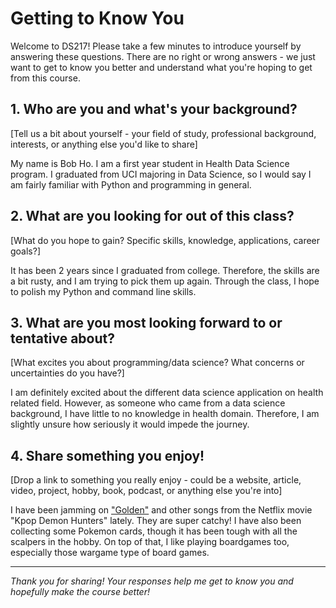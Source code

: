 # Getting to Know You

Welcome to DS217! Please take a few minutes to introduce yourself by answering these questions. There are no right or wrong answers - we just want to get to know you better and understand what you're hoping to get from this course.

## 1. Who are you and what's your background?
[Tell us a bit about yourself - your field of study, professional background, interests, or anything else you'd like to share]

My name is Bob Ho. I am a first year student in Health Data Science program. I graduated from UCI majoring in Data Science, so I would say I am fairly familiar with Python and programming in general. 

## 2. What are you looking for out of this class?
[What do you hope to gain? Specific skills, knowledge, applications, career goals?]

It has been 2 years since I graduated from college. Therefore, the skills are a bit rusty, and I am trying to pick them up again. Through the class, I hope to polish my Python and command line skills.

## 3. What are you most looking forward to or tentative about?
[What excites you about programming/data science? What concerns or uncertainties do you have?]

I am definitely excited about the different data science application on health related field. However, as someone who came from a data science background, I have little to no knowledge in health domain. Therefore, I am slightly unsure how seriously it would impede the journey. 

## 4. Share something you enjoy!
[Drop a link to something you really enjoy - could be a website, article, video, project, hobby, book, podcast, or anything else you're into]

I have been jamming on ["Golden"](https://youtu.be/yebNIHKAC4A?si=U4nkzJ-Ajq7JHO_u) and other songs from the Netflix movie "Kpop Demon Hunters" lately. They are super catchy! I have also been collecting some Pokemon cards, though it has been tough with all the scalpers in the hobby. On top of that, I like playing boardgames too, especially those wargame type of board games.

---

*Thank you for sharing! Your responses help me get to know you and hopefully make the course better!*
